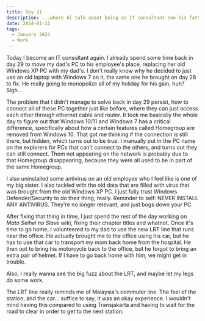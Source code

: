 ```yaml
---
title: Day 31.
description: ...where Al talk about being an IT consultant (on his father's office, which is not real experience) and experience commuting on a LRT line.
date: 2024-01-31
tags: 
  - January 2024
  - Work
---
```


Today I become an IT consultant again. I already spend some time back in day 29 to move my dad's PC to his employee's place, replacing her old Windows XP PC with my dad's. I don't really know why he decided to just use an old laptop with Windows 7 on it, the same one he brought on day 28 to fix. He really going to monopolize all of my holiday for his gain, huh? Sigh...

The problem that I didn't manage to solve back in day 29 persist, how to connect all of these PC together just like before, where they can just access each other through ethernet cable and router. It took me basically the whole day to figure out that Windows 10/11 and Windows 7 has a critical difference, specifically about how a certain features called Homegroup are removed from Windows 10. That got me thinking if the connection is still there, but hidden, which turns out to be true. I manually put in the PC name on the explorers for PCs that can't connect to the others, and turns out they can still connect. Them not appearing on the network is probably due to that Homegroup disappearing, because they were all used to be in part of the same Homegroup.

I also uninstalled some antivirus on an old employee who I feel like is one of my big sister. I also tackled with the old data that are filled with virus that was brought from the old Windows XP PC. I just fully trust Windows Defender/Security to do their thing, really. Reminder to self: NEVER INSTALL ANY ANTIVIRUS. They're no longer relevant, and just bogs down your PC.

After fixing that thing in time, I just spend the rest of the day working on *Mato Seihei no Slave* wiki, fixing their chapter titles and whatnot. Once it's time to go home, I volunteered to my dad to use the new LRT line that runs near the office. He actually brought me to the office using his car, but he has to use that car to transport my mom back home from the hospital. He then opt to bring his motorcycle back to the office, but he forgot to bring an extra pair of helmet. If I have to go back home with him, we might get in trouble.

Also, I really wanna see the big fuzz about the LRT, and maybe let my legs do some work.

The LRT line really reminds me of Malaysia's commuter line. The feel of the station, and the car... suffice to say, it was an okay experience. I wouldn't mind having this compared to using Transjakarta and having to wait for the road to clear in order to get to the next station.
